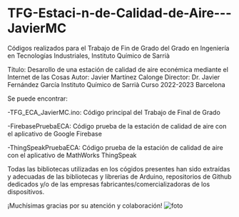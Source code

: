 # TFG-Estaci-n-de-Calidad-de-Aire---JavierMC
Códigos realizados para el Trabajo de Fin de Grado del Grado en Ingeniería en Tecnologías Industriales, Instituto Químico de Sarrià

Título: Desarollo de una estación de calidad de aire econémica mediante el Internet de las Cosas
Autor: Javier Martínez Calonge
Director: Dr. Javier Fernández García
Instituto Químico de Sarrià Curso 2022-2023
Barcelona

Se puede encontrar:

-TFG_ECA_JavierMC.ino: Código principal del Trabajo de Final de Grado

-FirebasePruebaECA: Código prueba de la estación de calidad de aire con el aplicativo de Google Firebase

-ThingSpeakPruebaECA: Código prueba de la estación de calidad de aire con el aplicativo de MathWorks ThingSpeak

Todas las bibliotecas utilizadas en los cógidos presentes han sido extraídas y adecuadas de las bibliotecas y librerias de Arduino, repositorios de Github dedicados y/o de las empresas fabricantes/comercializadoras de los dispositivos. 

¡Muchísimas gracias por su atención y colaboración!
![foto](https://github.com/JavierMartinezCalonge/TFG-Estaci-n-de-Calidad-de-Aire---JavierMC/assets/101592742/82a33345-852d-47ed-9efd-125473d5908c)
